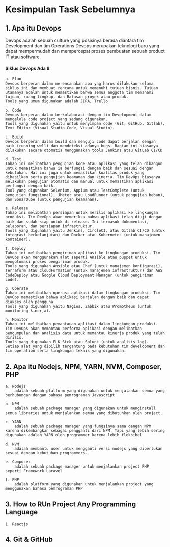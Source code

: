 # Kesimpulan Task Sebelumnya

## 1. Apa itu Devops
Devops adalah sebuah culture yang posisinya berada diantara tim Development dan tim Operations
Devops merupakan teknologi baru yang dapat mempermudah dan mempercepat proses pembuatan sebuah product IT atau software.

#### Siklus Devops Ada 8
    a. Plan
    Devops berperan dalam merencanakan apa yag harus dilakukan selama siklus ini dan membuat rencana untuk memenuhi tujuan bisnis. Tujuan utamanya adalah untuk memastikan bahwa semua anggota tim memahami tujuan, ruang lingkup, dan Batasan proyek atau produk.
    Tools yang umum digunakan adalah JIRA, Trello

    b. Code 
    Devops berperan dalam berkolaborasi dengan tim Development dalam mengelola code project yang sedang digunakan.
    Tools yang digunakan yaitu untuk menyimpan code (Git, GitHub, Gitlab), Text Editor (Visual Studio Code, Visual Studio).

    c. Build
    Devops berperan dalam build dan menguji code dapat berjalan dengan baik (running well) dan mendeteksi adanya bugs. Bagian ini biasanya dilakukan secara otomatis menggunakan tools Jenkins atau GitLab CI/CD

    d. Test
    Tahap ini melibatkan pengujian kode atau aplikasi yang telah dibangun untuk memastikan bahwa ia berfungsi dengan baik dan sesuai dengan kebutuhan. Hal ini juga untuk memastikan kualitas produk yang dihasilkan serta pengujian keamanan dan kinerja. Tim DevOps biasanya melakukan pengujian otomatis dan manual untuk memastikan aplikasi berfungsi dengan baik.
    Tool yang digunakan Selenium, Appium atau TestComplete (untuk pengujian fungsional), JMeter atau LoadRunner (untuk pengujian beban), dan SonarQube (untuk pengujian keamanan).

    e. Release
    Tahap ini melibatkan persiapan untuk merilis aplikasi ke lingkungan produksi. Tim DevOps akan memeriksa bahwa aplikasi telah diuji dengan baik dan sudah siap untuk di release. Ini termasuk dokumentasi, pelaporan, dan persiapan infrastruktur.
    Tools yang digunakan yaitu Jenkins, CircleCI, atau Gitlab CI/CD (untuk integrasi berkelanjutan) dan Docker atau Kubernetes (untuk manajemen kontainer).

    f. Deploy
    Tahap ini melibatkan pengiriman aplikasi ke lingkungan produksi. Tim DevOps akan menggunakan alat seperti Ansible atau puppet untuk mengotomasi proses pengiriman produk.
    Tools yang digunakan Ansible atau Chef (untuk manajemen konfigurasi), Terraform atau CloudFormation (untuk manajemen infrastruktur) dan AWS CodeDeploy atau Google Cloud Deployment Manager (untuk pengiriman code).

    g. Operate
    Tahap ini melibatkan operasi aplikasi dalam lingkungan produksi. Tim DevOps memastikan bahwa aplikasi berjalan dengan baik dan dapat diakses oleh pengguna.
    Tools yang digunakan yaitu Nagios, Zabbix atau Promotheus (untuk monitoring kinerja).

    h. Monitor
    Tahap ini melibatkan pemantauan aplikasi dalam lingkungan produksi. Tim DevOps akan memantau performa aplikasi dengan melibatkan pengumpulan dan analisis data untuk memantau kinerja produk yang telah dirilis.
    Tools yang digunakan ELK Stck atau Splunk (untuk analisis log).
    Setiap alat yang dipilih tergantung pada kebutuhan tim development dan tim operation serta lingkungan teknis yang digunakan.

## 2. Apa itu Nodejs, NPM, YARN, NVM, Composer, PHP
    a. Nodejs
        adalah sebuah platform yang digunakan untuk menjalankan semua yang berhubungan dengan bahasa pemrograman Javascript

    b. NPM
        adalah sebuah package manager yang digunakan untuk menginstall semua libraries untuk menjalankan semua yang dibutuhkan oleh project.

    c. YARN
        adalah sebuah package manager yang fungsinya sama dengan NPM karena dikembangkan sebagai pengganti dari NPM. Tapi yang lebih sering digunakan adalah YARN oleh programmer karena lebih fleksibel

    d. NVM
        adalah membantu user untuk mengganti versi nodejs yang diperlukan sesuai dengan kebutuhan programmers.

    e. Composer
        adalah sebuah package manager untuk menjalankan project PHP seperti Framework Laravel

    f. PHP
        adalah platform yang digunakan untuk menjalankan project yang menggunakan bahasa pemrograman PHP

## 3. How to RUn Project Any Programming Language

    1. Reactjs







## 4. Git & GitHub




